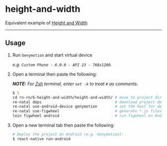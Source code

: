 height-and-width
================

Equivalent example of [Height and Width]

-------------------------------------------------------------------------------

Usage
-----

1. Run `Genymotion` and start virtual device

    _e.g. `Custom Phone - 6.0.0 - API 23 - 768x1280`._

2. Open a terminal then paste the following:

    _**NOTE:** For [Zsh] terminal, enter `set -k` to treat `#` as comments._

    ``` bash
    $ \
    cd rn-rn/6-height-and-width/height-and-width/ # move to project directory
    re-natal deps                                 # download project dependencies
    re-natal use-android-device genymotion        # set the host for device type
    re-natal use-figwheel                         # generate *.js files for figwheel
    lein figwheel android                         # run figwheel on Android device (e.g. Genymotion)
    ```

3. Open a new terminal tab then paste the following:

    ``` bash
    # Deploy the project on Android (e.g. Genymotion):
    $ react-native run-android
    ```

[Height and Width]: https://facebook.github.io/react-native/docs/height-and-width.html
[Zsh]: http://www.zsh.org
